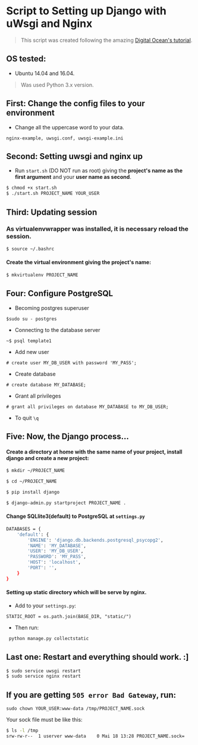 # Script to Setting up Django with uWsgi and Nginx

>This script was created following the amazing [Digital Ocean's tutorial](https://www.digitalocean.com/community/tutorials/how-to-serve-django-applications-with-uwsgi-and-nginx-on-ubuntu-14-04).

## OS tested:
* Ubuntu 14.04 and 16.04.

>Was used Python 3.x version.

## First: Change the config files to your environment

* Change all the uppercase word to your data.

`nginx-example, uwsgi.conf, uwsgi-example.ini`


## Second: Setting uwsgi and nginx up

* Run `start.sh` (DO NOT run as root) giving the **project's name as the first argument** and your **user name as second**.

```sh
$ chmod +x start.sh
$ ./start.sh PROJECT_NAME YOUR_USER
```
## Third: Updating session

### As virtualenvwrapper was installed, it is necessary reload the session.
```sh
$ source ~/.bashrc
```

#### Create the virtual environment giving the project's name:
```sh
$ mkvirtualenv PROJECT_NAME
```

## Four: Configure PostgreSQL

* Becoming postgres superuser 

`$sudo su - postgres`

* Connecting to the database server

`~$ psql template1`

* Add new user

`# create user MY_DB_USER with password 'MY_PASS';`

* Create database

`# create database MY_DATABASE;`

* Grant all privileges

`# grant all privileges on database MY_DATABASE to MY_DB_USER;`

* To quit
`\q`


## Five: Now, the Django process...

#### Create a directory at home with the same name of your project, install django and create a new project:
```sh
$ mkdir ~/PROJECT_NAME

$ cd ~/PROJECT_NAME

$ pip install django

$ django-admin.py startproject PROJECT_NAME .
```

#### Change SQLlite3(default) to PostgreSQL at `settings.py`

```sh
DATABASES = {
    'default': {
        'ENGINE': 'django.db.backends.postgresql_psycopg2',
        'NAME': 'MY_DATABASE',
        'USER': 'MY_DB_USER',
        'PASSWORD': 'MY_PASS',
        'HOST': 'localhost',
        'PORT': '',
    }
}
```

#### Setting up static directory which will be serve by nginx.

* Add to your `settings.py`:

`STATIC_ROOT = os.path.join(BASE_DIR, "static/")`

* Then run:
```sh
 python manage.py collectstatic
```

## Last one: Restart and everything should work. :]
```sh
$ sudo service uwsgi restart
$ sudo service nginx restart
```

## If you are getting `505 error Bad Gateway`, run:
`sudo chown YOUR_USER:www-data /tmp/PROJECT_NAME.sock`

Your sock file must be like this:
```sh
$ ls -l /tmp
srw-rw-r--  1 userver www-data    0 Mai 18 13:28 PROJECT_NAME.sock=
```

